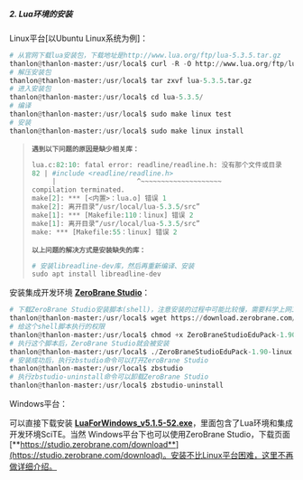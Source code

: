 ##### 2. Lua环境的安装
Linux平台[以Ubuntu Linux系统为例]：
```py
# 从官网下载lua安装包，下载地址是http://www.lua.org/ftp/lua-5.3.5.tar.gz
thanlon@thanlon-master:/usr/local$ curl -R -O http://www.lua.org/ftp/lua-5.3.5.tar.gz
# 解压安装包
thanlon@thanlon-master:/usr/local$ tar zxvf lua-5.3.5.tar.gz
# 进入安装包
thanlon@thanlon-master:/usr/local$ cd lua-5.3.5/
# 编译
thanlon@thanlon-master:/usr/local$ sudo make linux test
# 安装
thanlon@thanlon-master:/usr/local$ sudo make linux install
```
>**`遇到以下问题的原因是缺少相关库：`**
>```py
>lua.c:82:10: fatal error: readline/readline.h: 没有那个文件或目录
>82 | #include <readline/readline.h>
>      |                    ^~~~~~~~~~~~~~~~~~~~~
>compilation terminated.
>make[2]: *** [<内置>：lua.o] 错误 1
>make[2]: 离开目录“/usr/local/lua-5.3.5/src”
>make[1]: *** [Makefile:110：linux] 错误 2
>make[1]: 离开目录“/usr/local/lua-5.3.5/src”
>make: *** [Makefile:55：linux] 错误 2
>```
>**`以上问题的解决方式是安装缺失的库：`**
>```py
># 安装libreadline-dev库，然后再重新编译、安装
>sudo apt install libreadline-dev
>```

安装集成开发环境 [**ZeroBrane Studio**](https://studio.zerobrane.com/download?not-this-time)：
```py
# 下载ZeroBrane Studio安装脚本(shell)，注意安装的过程中可能比较慢，需要科学上网工具的帮助
thanlon@thanlon-master:/usr/local$ wget https://download.zerobrane.com/ZeroBraneStudioEduPack-1.90-linux.sh
# 给这个shell脚本执行的权限
thanlon@thanlon-master:/usr/local$ chmod +x ZeroBraneStudioEduPack-1.90-linux.sh
# 执行这个脚本后，ZeroBrane Studio就会被安装
thanlon@thanlon-master:/usr/local$ ./ZeroBraneStudioEduPack-1.90-linux.sh
# 安装成功后，执行zbstudio命令可以打开ZeroBrane Studio
thanlon@thanlon-master:/usr/local$ zbstudio
# 执行zbstudio-uninstall命令可以卸载ZeroBrane Studio
thanlon@thanlon-master:/usr/local$ zbstudio-uninstall
```
Windows平台：

可以直接下载安装 [**LuaForWindows_v5.1.5-52.exe**](https://github.com/rjpcomputing/luaforwindows/releases/download/v5.1.5-52/LuaForWindows_v5.1.5-52.exe)，里面包含了Lua环境和集成开发环境SciTE。当然 Windows平台下也可以使用ZeroBrane Studio，下载页面 [**https://studio.zerobrane.com/download**](https://studio.zerobrane.com/download)。安装不比Linux平台困难，这里不再做详细介绍。